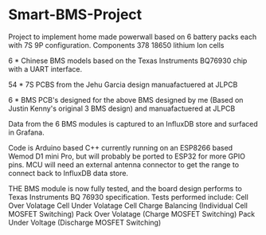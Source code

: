 # Smart-BMS-Project
Project to implement home made powerwall based on 6 battery packs each with 7S 9P configuration.
Components
  378 18650 lithium Ion cells
  
  6  * Chinese BMS models based on the Texas Instruments BQ76930 chip with a UART interface.
  
  54 * 7S PCBS from the Jehu Garcia design manuafactuered at JLPCB
  
  6  * BMS PCB's designed for the above BMS designed by me (Based on Justin Kenny's original 3 BMS design) and manuafactuered at JLPCB
  
Data from the 6 BMS modules is captured to an InfluxDB store and surfaced in Grafana.

Code is Arduino based C++ currently running on an ESP8266 based Wemod D1 mini Pro, but will probably be ported to ESP32 for more GPIO pins. MCU will need an external antenna connector to get the range to connect back to InfluxDB data store.

THE BMS module is now fully tested, and the board design performs to Texas Instruments BQ 76930 specification.
Tests performed include:
  Cell Over Volatage
  Cell Under Volatage
  Cell Charge Balancing (Individual Cell MOSFET Switching) 
  Pack Over Volatage (Charge MOSFET Switching)
  Pack Under Voltage (Discharge MOSFET Switching)
  

